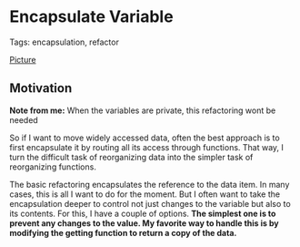 # Encapsulate Variable

Tags: encapsulation, refactor

[Picture](img.png)

## Motivation

**Note from me:** When the variables are private, this refactoring wont be needed

 

So if I want to move widely accessed data, often the best approach is to first encapsulate it by routing all its access through functions. That way, I turn the difficult task of reorganizing data into the simpler task of reorganizing functions.

The basic refactoring encapsulates the reference to the data item. In many cases, this is all I want to do for the moment. But I often want to take the encapsulation deeper to control not just changes to the variable but also to its contents. For this, I have a couple of options. **The simplest one is to prevent any changes to the value. My favorite way to handle this is by modifying the getting function to return a copy of the data.**